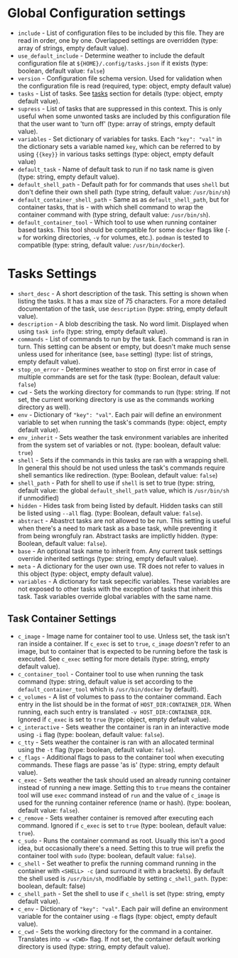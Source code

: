 # Global Configuration settings
* `include` - List of configuration files to be included by this file. They are read in order, one by one. Overlapped settings are overridden (type: array of strings, empty default value).
* `use_default_include` - Determine weather to include the default configuration file at `${HOME}/.config/tasks.json` if it exists (type: boolean, default value: `false`)
* `version` - Configuration file schema version. Used for validation when the configuration file is read (required, type: object, empty default value)
* `tasks` - List of tasks. See [tasks](#tasks-settings) section for details (type: object, empty default value).
* `supress` - List of tasks that are suppressed in this context. This is only useful when some unwonted tasks are included by this configuration file that the user want to 'turn off' (type: array of strings, empty default value).
* `variables` - Set dictionary of variables for tasks. Each `"key": "val"` in the dictionary sets a variable named `key`, which can be referred to by using `{{key}}` in various tasks settings (type: object, empty default value)
* `default_task` - Name of default task to run if no task name is given (type: string, empty default value).
* `default_shell_path` - Default path for for commands that uses `shell` but don't define their own shell path (type string, default value: `/usr/bin/sh`)
* `default_container_shell_path` - Same as as `default_shell_path`, but for container tasks, that is - with which shell command to wrap the container command with (type string, default value: `/usr/bin/sh`).
* `default_container_tool` - Which tool to use when running container based tasks. This tool should be compatible for some `docker` flags like (`-w` for working directories, `-v` for volumes, etc.). `podman` is tested to compatible (type: string, default value: `/usr/bin/docker`).

# Tasks Settings
* `short_desc` - A short description of the task. This setting is shown when listing the tasks. It has a max size of 75 characters. For a more detailed documentation of the task, use `description` (type: string, empty default value).
* `description` - A blob describing the task. No word limit. Displayed when using `task info` (type: string, empty default value).
* `commands` - List of commands to run by the task. Each command is ran in turn. This setting can be absent or empty, but doesn't make much sense unless used for inheritance (see, `base` setting) (type: list of strings, empty default value).
* `stop_on_error` - Determines weather to stop on first error in case of multiple commands are set for the task (type: Boolean, default value: `false`)
* `cwd` - Sets the working directory for commands to run (type: string. If not set, the current working directory is use as the commands working directory as well).
* `env` - Dictionary of `"key": "val"`. Each pair will define an environment variable to set when running the task's commands (type: object, empty default value).
* `env_inherit` - Sets weather the task environment variables are inherited from the system set of variables or not. (type: boolean, default value: `true`)
* `shell` - Sets if the commands in this tasks are ran with a wrapping shell. In general this should be not used unless the task's commands require shell semantics like redirection. (type: Boolean, default value: `false`)
* `shell_path` - Path for shell to use if `shell` is set to true (type: string, default value: the global `default_shell_path` value, which is `/usr/bin/sh` if unmodified)
* `hidden` - Hides task from being listed by default. Hidden tasks can still be listed using `--all` flag. (type: Boolean, default value: `false`).
* `abstract` - Abastrct tasks are not allowed to be run. This setting is useful when there's a need to mark task as a base task, while preventing it from being wrongfuly ran. Abstract tasks are implictly hidden. (type: Boolean, default value: `false`).
* `base` - An optional task name to inherit from. Any current task settings override inherited settings (type: string, empty default value).
* `meta` - A dictionary for the user own use. TR does not refer to values in this object (type: object, empty default value).
* `variables` - A dictionary for task sepecific variables. These variables are not exposed to other tasks with the exception of tasks that inherit this task. Task variables override global variables with the same name.

## Task Container Settings
* `c_image` - Image name for container tool to use. Unless set, the task isn't ran inside a container. If `c_exec` is set to `true`, `c_image` *doesn't* refer to an image, but to container that is expected to be running before the task is executed. See `c_exec` setting for more details (type: string, empty default value).
* `c_container_tool` - Container tool to use when running the task command (type: string, default value is set according to the `default_container_tool` which is `/usr/bin/docker` by default).
* `c_volumes` - A list of volumes to pass to the container command. Each entry in the list should be in the format of `HOST_DIR:CONTAINER_DIR`. When running, each such entry is translated `-v HOST_DIR:CONTAINER_DIR`. Ignored if `c_exec` is set to `true` (type: object, empty default value).
* `c_interactive` - Sets weather the container is ran in an interactive mode using `-i` flag (type: boolean, default value: `false`).
* `c_tty` - Sets weather the container is ran with an allocated terminal using the `-t` flag (type: boolean, default value: `false`).
* `c_flags` - Additional flags to pass to the container tool when executing commands. These flags are passe 'as is' (type: string, empty default value).
* `c_exec` - Sets weather the task should used an already running container instead of running a new image. Setting this to `true` means the container tool will use `exec` command instead of `run` and the value of `c_image` is used for the running container reference (name or hash). (type: boolean, default value: `false`).
* `c_remove` - Sets weather container is removed after executing each command. Ignored if `c_exec` is set to `true` (type: boolean, default value: `true`).
* `c_sudo` - Runs the container command as root. Usually this isn't a good idea, but occasionally there's a need. Setting this to true will prefix the container tool with `sudo` (type: boolean, default value: `false`).
* `c_shell` - Set weather to prefix the running command running in the container with `<SHELL> -c` (and surround it with a brackets). By default the shell used is `/usr/bin/sh`, modifiable by setting `c_shell_path`. (type: boolean, default: false)
* `c_shell_path` - Set the shell to use if `c_shell` is set (type: string, empty default value).
* `c_env` - Dictionary of `"key": "val"`. Each pair will define an environment variable for the container using `-e` flags (type: object, empty default value).
* `c_cwd` - Sets the working directory for the command in a container. Translates into `-w <CWD>` flag. If not set, the container default working directory is used (type: string, empty default value).
